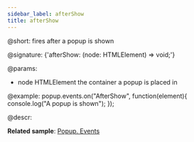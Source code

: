```yaml
---
sidebar_label: afterShow
title: afterShow
---          
```


@short: fires after a popup is shown

@signature: {'afterShow: (node: HTMLElement) => void;'}

@params:
- node 		HTMLElement		 the container a popup is placed in

@example:
popup.events.on("AfterShow", function(element){
    console.log("A popup is shown");
});

@descr:

**Related sample**: [Popup. Events](https://snippet.dhtmlx.com/ro2lza9t)

[comment]: # (@relatedapi: popup/api/popup_beforeshow_event.md)

[comment]: # (@related: popup/event_handling.md)

